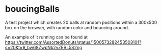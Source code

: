 # boucingBalls

A test project which creates 20 balls at random positions within a 300x500 box on the browser, with random color and bouncing around.

An example of it running can be found at https://twitter.com/AssortedDonuts/status/1500573282453508101?s=20&t=9_bw68ZwpNb2vZEBL5S2ng
